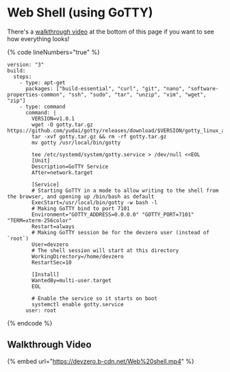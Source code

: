 # Web Shell (using GoTTY)

There's a [walkthrough video](#walkthrough-video) at the bottom of this page if you want to see how everything looks!

{% code lineNumbers="true" %}
```
version: "3"
build:
  steps:
    - type: apt-get
      packages: ["build-essential", "curl", "git", "nano", "software-properties-common", "ssh", "sudo", "tar", "unzip", "vim", "wget", "zip"]
    - type: command
      command: |
        VERSION=v1.0.1
        wget -O gotty.tar.gz https://github.com/yudai/gotty/releases/download/$VERSION/gotty_linux_amd64.tar.gz
        tar -xvf gotty.tar.gz && rm -rf gotty.tar.gz
        mv gotty /usr/local/bin/gotty

        tee /etc/systemd/system/gotty.service > /dev/null <<EOL
        [Unit]
        Description=GoTTY Service
        After=network.target

        [Service]
        # Starting GoTTY in a mode to allow writing to the shell from the browser, and opening up /bin/bash as default
        ExecStart=/usr/local/bin/gotty -w bash -l
        # Making GoTTY bind to port 7101
        Environment="GOTTY_ADDRESS=0.0.0.0" "GOTTY_PORT=7101" "TERM=xterm-256color"
        Restart=always
        # Making GoTTY session be for the devzero user (instead of `root`)
        User=devzero
        # The shell session will start at this directory
        WorkingDirectory=/home/devzero
        RestartSec=10

        [Install]
        WantedBy=multi-user.target
        EOL

        # Enable the service so it starts on boot
        systemctl enable gotty.service
      user: root
```
{% endcode %}

## Walkthrough Video

{% embed url="https://devzero.b-cdn.net/Web%20shell.mp4" %}
